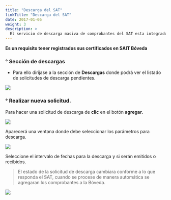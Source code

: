 ```yaml
---
title: "Descarga del SAT"
linkTitle: "Descarga del SAT"
date: 2017-01-05
weight: 3
description: >
  El servicio de descarga masiva de comprobantes del SAT esta integrado en SAIT Bóveda sin tener que entrar al portal del SAT, puedes dejar tus solicitudes de descarga y una vez procesadas tus comprobantes estarán resguardados en SAIT Bóveda.
---
```


**Es un requisito tener registrados sus certificados en SAIT Bóveda**

### ° Sección de descargas 

* Para ello diríjase a la sección de **Descargas** donde podrá ver el listado de solicitudes de descarga pendientes.

![](inicio.png)

### ° Realizar nueva solicitud.

Para hacer una solicitud de descarga de **clic** en el botón **agregar.**

![](agregar.png)

Aparecerá una ventana donde debe seleccionar los parámetros para descarga.

![](ventana.png)

Seleccione el intervalo de fechas para la descarga y si serán emitidos o recibidos.<br>

> El estado de la solicitud de descarga cambiara conforme a lo que responda el SAT, cuando se procese de manera automática se agregaran los comprobantes a la Bóveda.

![](tabla.png)